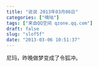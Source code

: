 ```yaml
---
title: "说说 2013年03月06日"
categories: ["嘀咕"]
tags: ["来自QQ空间 qzone.qq.com"]
draft: false
slug: "slof5f"
date: "2013-03-06 10:51:37"
---
```


尼玛，昨晚做梦变成了令狐冲。
